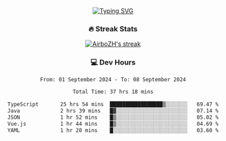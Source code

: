 
<div align="center">
  <a href="https://git.io/typing-svg"><img src="https://readme-typing-svg.demolab.com?font=Fira+Code&size=30&pause=1000&color=33F7F5&center=true&vCenter=true&width=435&lines=Hi+there+%F0%9F%91%8B+I+am+AirboZH+;Welcome+to+my+Github" alt="Typing SVG" /></a>

<h3>🔥 Streak Stats</h3>

<!-- GitHub Readme Streak Stats - https://github.com/DenverCoder1/github-readme-streak-stats -->
<p>
  <a href="https://github.com/DenverCoder1/github-readme-streak-stats">
    <img title="🔥 Get streak stats for your profile at git.io/streak-stats" alt="AirboZH's streak" src="https://streak-stats.demolab.com/?user=AirboZH&theme=monokai-metallian&hide_border=true"/>
  </a>
</p>

<h3>💻 Dev Hours</h3>
<!--START_SECTION:waka-->

```txt
From: 01 September 2024 - To: 08 September 2024

Total Time: 37 hrs 18 mins

TypeScript       25 hrs 54 mins  █████████████████▒░░░░░░░   69.47 %
Java             2 hrs 39 mins   █▓░░░░░░░░░░░░░░░░░░░░░░░   07.14 %
JSON             1 hr 52 mins    █▒░░░░░░░░░░░░░░░░░░░░░░░   05.02 %
Vue.js           1 hr 44 mins    █▒░░░░░░░░░░░░░░░░░░░░░░░   04.69 %
YAML             1 hr 20 mins    █░░░░░░░░░░░░░░░░░░░░░░░░   03.60 %
```

<!--END_SECTION:waka-->
</div>  
